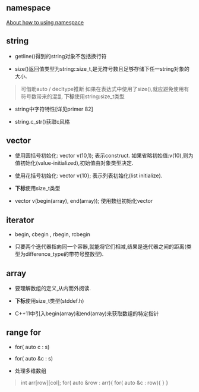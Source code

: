 ## namespace 
[About how to using namespace](https://github.com/ThreeCobblers/Paladin/blob/master/blog/C%2B%2B/sosohu/chap3.md)

## string

* getline()得到的string对象不包括换行符

* size()返回值类型为string::size_t,是无符号数且足够存储下任一string对象的大小.
> 可借助auto / decltype推断
> 如果在表达式中使用了size(),就应避免使用有符号数带来的混乱
> **下标**使用string:size_t类型

* string中字符特性[详见primer 82]

* string.c_str()获取c风格

## vector

* 使用圆括号初始化: vector<int> v(10,1); 表示construct. 如果省略初始值:v(10),则为值初始化(value-initialized),初始值由对象类型决定.

* 使用花括号初始化: vector<int> v{10}; 表示列表初始化(list initialize).

* **下标**使用size_t类型

* vector<int> v(begin(array), end(array)); 使用数组初始化vector

## iterator

* begin, cbegin , rbegin, rcbegin

* 只要两个迭代器指向同一个容器,就能将它们相减,结果是迭代器之间的距离(类型为difference_type的带符号整数型).

## array

* 要理解数组的定义,从内而外阅读.

* **下标**使用size_t类型(stddef.h)

* C++11中引入begin(array)和end(array)来获取数组的特定指针

## range for

* for( auto c : s)

* for( auto &c : s)
	
* 处理多维数组
> int arr[row][col];
> for( auto &row : arr){
>	for( auto &c : row){
>	}
> }
